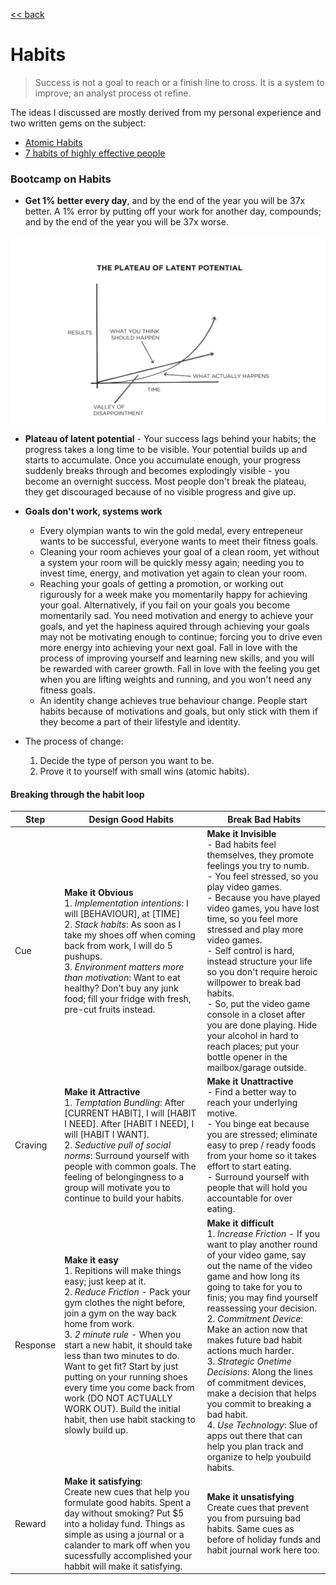 [<< back](../index.md)

# Habits

> Success is not a goal to reach or a finish line to cross. It is a system to improve; an analyst process ot refine.

The ideas I discussed are mostly derived from my personal experience and two written gems on the subject:
- [Atomic Habits](https://amzn.to/36CLUeS)
- [7 habits of highly effective people](https://amzn.to/2smlRK9)


### Bootcamp on Habits
- **Get 1% better every day**, and by the end of the year you will be 37x better. A 1% error by putting off your work for another day, compounds; and by the end of the year you will be 37x worse.

![Plateau of latent potential](./assets/plateau-of-latent-potential.png)

- **Plateau of latent potential** - Your success lags behind your habits; the progress takes a long time to be visible. Your potential builds up and starts to accumulate. Once you accumulate enough, your progress suddenly breaks through and becomes explodingly visible - you become an overnight success. Most people don't break the plateau, they get discouraged because of no visible progress and give up.
- **Goals don't work, systems work**
  - Every olympian wants to win the gold medal, every entrepeneur wants to be successful, everyone wants to meet their fitness goals.
  - Cleaning your room achieves your goal of a clean room, yet without a system your room will be quickly messy again; needing you to invest time, energy, and motivation yet again to clean your room.
  - Reaching your goals of getting a promotion, or working out rigurously for a week make you momentarily happy for achieving your goal. Alternatively, if you fail on your goals you become momentarily sad. You need motivation and energy to achieve your goals, and yet the hapiness aquired through achieving your goals may not be motivating enough to continue; forcing you to drive even more energy into achieving your next goal. Fall in love with the process of improving yourself and learning new skills, and you will be rewarded with career growth. Fall in love with the feeling you get when you are lifting weights and running, and you won't need any fitness goals.
  - An identity change achieves true behaviour change. People start habits because of motivations and goals, but only stick with them if they become a part of their lifestyle and identity.
  
- The process of change:
  1. Decide the type of person you want to be.
  2. Prove it to yourself with small wins (atomic habits).
 
#### Breaking through the habit loop


| Step | Design Good Habits | Break Bad Habits |
|-------|--------|---------|
| Cue |  **Make it Obvious** <br> 1. _Implementation intentions_: I will [BEHAVIOUR], at [TIME] <br> 2. _Stack habits_: As soon as I take my shoes off when coming back from work, I will do 5 pushups. <br> 3. _Environment matters more than motivation_: Want to eat healthy? Don't buy any junk food; fill your fridge with fresh, pre-cut fruits instead. | **Make it Invisible** <br> - Bad habits feel themselves, they promote feelings you try to numb. <br> - You feel stressed, so you play video games. <br> - Because you have played video games, you have lost time, so you feel more stressed and play more video games. <br> - Self control is hard, instead structure your life so you don't require heroic willpower to break bad habits. <br> - So, put the video game console in a closet after you are done playing. Hide your alcohol in hard to reach places; put your bottle opener in the mailbox/garage outside.   |
| Craving | **Make it Attractive** <br> 1. _Temptation Bundling_: After [CURRENT HABIT], I will [HABIT I NEED]. After [HABIT I NEED], I will [HABIT I WANT]. <br> 2. _Seductive pull of social norms_: Surround yourself with people with common goals. The feeling of belongingness to a group will motivate you to continue to build your habits.  | **Make it Unattractive** <br> - Find a better way to reach your underlying motive. <br> - You binge eat because you are stressed; eliminate easy to prep / ready foods from your home so it takes effort to start eating. <br> - Surround yourself with people that will hold you accountable for over eating.
| Response | **Make it easy** <br> 1. Repitions will make things easy; just keep at it. <br> 2. _Reduce Friction_ - Pack your gym clothes the night before, join a gym on the way back home from work. <br> 3. _2 minute rule_ - When you start a new habit, it should take less than two minutes to do. Want to get fit? Start by just putting on your running shoes every time you come back from work (DO NOT ACTUALLY WORK OUT). Build the initial habit, then use habit stacking to slowly build up. | **Make it difficult** <br> 1. _Increase Friction_ - If you want to play another round of your video game, say out the name of the video game and how long its going to take for you to finis; you may find yourself reassessing your decision. <br> 2. _Commitment Device_: Make an action now that makes future bad habit actions much harder. <br> 3. _Strategic Onetime Decisions_: Along the lines of commitment devices, make a decision that helps you commit to breaking a bad habit. <br> 4. _Use Technology_: Slue of apps out there that can help you plan track and organize to help youbuild habits. |
| Reward | **Make it satisfying**: <br> Create new cues that help you formulate good habits. Spent a day without smoking? Put $5 into a holiday fund. Things as simple as using a journal or a calander to mark off when you sucessfully accomplished your habbit will make it satisfying.  | **Make it unsatisfying** <br> Create cues that prevent you from pursuing bad habits. Same cues as before of holiday funds and habit journal work here too.  |




  

  

